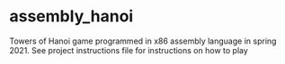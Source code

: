 # assembly_hanoi
Towers of Hanoi game programmed in x86 assembly language in spring 2021.
See project instructions file for instructions on how to play
